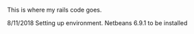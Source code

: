 This is where my rails code goes.

8/11/2018
Setting up environment. Netbeans 6.9.1 to be installed
